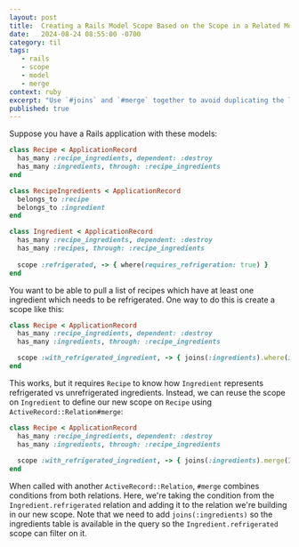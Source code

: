 ```yaml
---
layout: post
title:  Creating a Rails Model Scope Based on the Scope in a Related Model
date:   2024-08-24 08:55:00 -0700
category: til
tags: 
   - rails
   - scope
   - model
   - merge
context: ruby
excerpt: "Use `#joins` and `#merge` together to avoid duplicating the logic of the related model's scope."
published: true
---
```


Suppose you have a Rails application with these models:

```ruby
class Recipe < ApplicationRecord
  has_many :recipe_ingredients, dependent: :destroy
  has_many :ingredients, through: :recipe_ingredients
end

class RecipeIngredients < ApplicationRecord
  belongs_to :recipe
  belongs_to :ingredient
end

class Ingredient < ApplicationRecord
  has_many :recipe_ingredients, dependent: :destroy
  has_many :recipes, through: :recipe_ingredients
  
  scope :refrigerated, -> { where(requires_refrigeration: true) }
end
```

You want to be able to pull a list of recipes which have at least one ingredient
which needs to be refrigerated. One way to do this is create a scope like this:

```ruby
class Recipe < ApplicationRecord
  has_many :recipe_ingredients, dependent: :destroy
  has_many :ingredients, through: :recipe_ingredients

  scope :with_refrigerated_ingredient, -> { joins(:ingredients).where(ingredients: { requires_refrigeration: true } ).distinct }
end
```

This works, but it requires `Recipe` to know how `Ingredient` represents
refrigerated vs unrefrigerated ingredients. Instead, we can reuse the
scope on `Ingredient` to define our new scope on `Recipe` using
`ActiveRecord::Relation#merge`:

```ruby
class Recipe < ApplicationRecord
  has_many :recipe_ingredients, dependent: :destroy
  has_many :ingredients, through: :recipe_ingredients
  
  scope :with_refrigerated_ingredient, -> { joins(:ingredients).merge(Ingredient.refrigerated).distinct }
end
```

When called with another `ActiveRecord::Relation`, `#merge` combines conditions
from both relations. Here, we're taking the condition from the
`Ingredient.refrigerated` relation and adding it to the relation we're
building in our new scope. Note that we need to add `joins(:ingredients)` so
the ingredients table is available in the query so the
`Ingredient.refrigerated` scope can filter on it.


